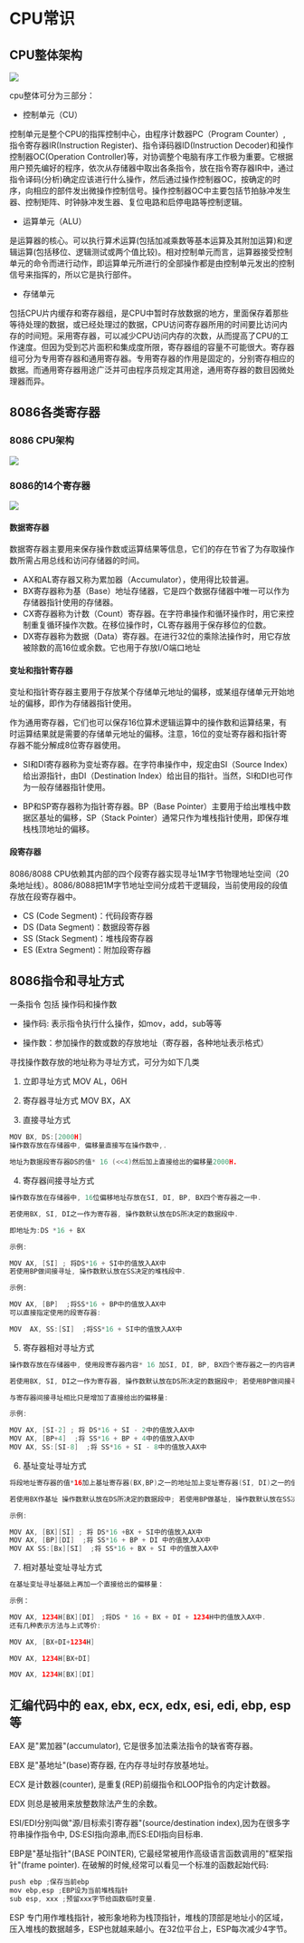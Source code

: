# CPU常识

## CPU整体架构

![](../00_cpu/imgs/cpu.jpg)

cpu整体可分为三部分：

* 控制单元（CU）

控制单元是整个CPU的指挥控制中心，由程序计数器PC（Program Counter）, 指令寄存器IR(Instruction Register)、指令译码器ID(Instruction Decoder)和操作控制器OC(Operation Controller)等，对协调整个电脑有序工作极为重要。它根据用户预先编好的程序，依次从存储器中取出各条指令，放在指令寄存器IR中，通过指令译码(分析)确定应该进行什么操作，然后通过操作控制器OC，按确定的时序，向相应的部件发出微操作控制信号。操作控制器OC中主要包括节拍脉冲发生器、控制矩阵、时钟脉冲发生器、复位电路和启停电路等控制逻辑。

* 运算单元（ALU）

是运算器的核心。可以执行算术运算(包括加减乘数等基本运算及其附加运算)和逻辑运算(包括移位、逻辑测试或两个值比较)。相对控制单元而言，运算器接受控制单元的命令而进行动作，即运算单元所进行的全部操作都是由控制单元发出的控制信号来指挥的，所以它是执行部件。

* 存储单元

包括CPU片内缓存和寄存器组，是CPU中暂时存放数据的地方，里面保存着那些等待处理的数据，或已经处理过的数据，CPU访问寄存器所用的时间要比访问内存的时间短。采用寄存器，可以减少CPU访问内存的次数，从而提高了CPU的工作速度。但因为受到芯片面积和集成度所限，寄存器组的容量不可能很大。寄存器组可分为专用寄存器和通用寄存器。专用寄存器的作用是固定的，分别寄存相应的数据。而通用寄存器用途广泛并可由程序员规定其用途，通用寄存器的数目因微处理器而异。

## 8086各类寄存器

### 8086 CPU架构

![](../00_cpu/imgs/8086.jpg)

### 8086的14个寄存器

![](../00_cpu/imgs/8086_register.png)

#### 数据寄存器

数据寄存器主要用来保存操作数或运算结果等信息，它们的存在节省了为存取操作数所需占用总线和访问存储器的时间。

* AX和AL寄存器又称为累加器（Accumulator），使用得比较普遍。
* BX寄存器称为基（Base）地址存储器，它是四个数据存储器中唯一可以作为存储器指针使用的存储器。
* CX寄存器称为计数（Count）寄存器。在字符串操作和循环操作时，用它来控制重复循环操作次数。在移位操作时，CL寄存器用于保存移位的位数。
* DX寄存器称为数据（Data）寄存器。在进行32位的乘除法操作时，用它存放被除数的高16位或余数。它也用于存放I/O端口地址

#### 变址和指针寄存器

变址和指针寄存器主要用于存放某个存储单元地址的偏移，或某组存储单元开始地址的偏移，即作为存储器指针使用。

作为通用寄存器，它们也可以保存16位算术逻辑运算中的操作数和运算结果，有时运算结果就是需要的存储单元地址的偏移。注意，16位的变址寄存器和指针寄存器不能分解成8位寄存器使用。

* SI和DI寄存器称为变址寄存器。在字符串操作中，规定由SI（Source Index）给出源指针，由DI（Destination Index）给出目的指针。当然，SI和DI也可作为一般存储器指针使用。

* BP和SP寄存器称为指针寄存器。BP（Base Pointer）主要用于给出堆栈中数据区基址的偏移，SP（Stack Pointer）通常只作为堆栈指针使用，即保存堆栈栈顶地址的偏移。

#### 段寄存器

8086/8088 CPU依赖其内部的四个段寄存器实现寻址1M字节物理地址空间（20条地址线）。8086/8088把1M字节地址空间分成若干逻辑段，当前使用段的段值存放在段寄存器中。

* CS (Code Segment)：代码段寄存器
* DS (Data Segment)：数据段寄存器
* SS (Stack Segment)：堆栈段寄存器
* ES (Extra Segment)：附加段寄存器

## 8086指令和寻址方式

一条指令 包括 操作码和操作数

* 操作码: 表示指令执行什么操作，如mov，add，sub等等

* 操作数：参加操作的数或数的存放地址（寄存器，各种地址表示格式）

寻找操作数存放的地址称为寻址方式，可分为如下几类

1. 立即寻址方式 MOV AL，06H

2. 寄存器寻址方式 MOV BX，AX

3. 直接寻址方式

```cpp
MOV BX, DS:[2000H]
操作数存放在存储器中, 偏移量直接写在操作数中,.

地址为数据段寄存器DS的值* 16 (<<4)然后加上直接给出的偏移量2000H.
```

4. 寄存器间接寻址方式

```cpp
操作数存放在存储器中, 16位偏移地址存放在SI, DI, BP, BX四个寄存器之一中.

若使用BX, SI, DI之一作为寄存器, 操作数默认放在DS所决定的数据段中.

即地址为:DS *16 + BX

示例:

MOV AX, [SI] ; 将DS*16 + SI中的值放入AX中
若使用BP做间接寻址, 操作数默认放在SS决定的堆栈段中.

示例:

MOV AX, [BP]  ;将SS*16 + BP中的值放入AX中
可以直接指定使用的段寄存器:

MOV  AX, SS:[SI]  ;将SS*16 + SI中的值放入AX中
```

5. 寄存器相对寻址方式

```cpp
操作数存放在存储器中, 使用段寄存器内容* 16 加SI, DI, BP, BX四个寄存器之一的内容再加直接给出的位移量.

若使用BX, SI, DI之一作为寄存器, 操作数默认放在DS所决定的数据段中; 若使用BP做间接寻址, 操作数默认放在SS决定的堆栈段中.

与寄存器间接寻址相比只是增加了直接给出的偏移量:

示例:

MOV AX, [SI-2] ; 将 DS*16 + SI - 2中的值放入AX中
MOV AX, [BP+4]  ;将 SS*16 + BP + 4中的值放入AX中
MOV AX, SS:[SI-8]  ;将 SS*16 + SI - 8中的值放入AX中
```

6. 基址变址寻址方式

```java
将段地址寄存器的值*16加上基址寄存器(BX,BP)之一的地址加上变址寄存器(SI, DI)之一的值作为地址.

若使用BX作基址 操作数默认放在DS所决定的数据段中; 若使用BP做基址, 操作数默认放在SS决定的堆栈段中.

示例:

MOV AX, [BX][SI] ; 将 DS*16 +BX + SI中的值放入AX中
MOV AX, [BP][DI]  ;将 SS*16 + BP + DI 中的值放入AX中
MOV AX SS:[Bx][SI]  ;将 SS*16 + BX + SI 中的值放入AX中
```

7. 相对基址变址寻址方式

```java
在基址变址寻址基础上再加一个直接给出的偏移量：

示例：

MOV AX, 1234H[BX][DI]　;将DS * 16 + BX + DI + 1234H中的值放入AX中.
还有几种表示方法与上式等价:

MOV AX, [BX+DI+1234H]

MOV AX, 1234H[BX+DI]

MOV AX, 1234H[BX][DI]
```

## 汇编代码中的 eax, ebx, ecx, edx, esi, edi, ebp, esp等

EAX 是"累加器"(accumulator), 它是很多加法乘法指令的缺省寄存器。

EBX 是"基地址"(base)寄存器, 在内存寻址时存放基地址。

ECX 是计数器(counter), 是重复(REP)前缀指令和LOOP指令的内定计数器。

EDX 则总是被用来放整数除法产生的余数。

ESI/EDI分别叫做"源/目标索引寄存器"(source/destination index),因为在很多字符串操作指令中, DS:ESI指向源串,而ES:EDI指向目标串.

EBP是"基址指针"(BASE POINTER), 它最经常被用作高级语言函数调用的"框架指针"(frame pointer). 在破解的时候,经常可以看见一个标准的函数起始代码:

```cpp
push ebp ;保存当前ebp
mov ebp,esp ;EBP设为当前堆栈指针
sub esp, xxx ;预留xxx字节给函数临时变量.
```

ESP 专门用作堆栈指针，被形象地称为栈顶指针，堆栈的顶部是地址小的区域，压入堆栈的数据越多，ESP也就越来越小。在32位平台上，ESP每次减少4字节。
